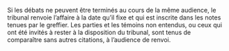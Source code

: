 Si les débats ne peuvent être terminés au cours de la même audience, le tribunal renvoie l’affaire à la date qu’il fixe et qui est inscrite dans les notes tenues par le greffier.
Les parties et les témoins non entendus, ou ceux qui ont été invités à rester à la disposition du tribunal, sont tenus de comparaître sans autres citations, à l’audience de renvoi.
